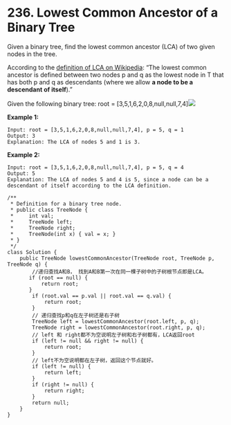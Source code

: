 # 236. Lowest Common Ancestor of a Binary Tree

Given a binary tree, find the lowest common ancestor \(LCA\) of two given nodes in the tree.

According to the [definition of LCA on Wikipedia](https://en.wikipedia.org/wiki/Lowest_common_ancestor): “The lowest common ancestor is defined between two nodes p and q as the lowest node in T that has both p and q as descendants \(where we allow **a node to be a descendant of itself**\).”

Given the following binary tree:  root = \[3,5,1,6,2,0,8,null,null,7,4\]![](https://assets.leetcode.com/uploads/2018/12/14/binarytree.png)

**Example 1:**

```text
Input: root = [3,5,1,6,2,0,8,null,null,7,4], p = 5, q = 1
Output: 3
Explanation: The LCA of nodes 5 and 1 is 3.
```

**Example 2:**

```text
Input: root = [3,5,1,6,2,0,8,null,null,7,4], p = 5, q = 4
Output: 5
Explanation: The LCA of nodes 5 and 4 is 5, since a node can be a descendant of itself according to the LCA definition.
```

```text
/**
 * Definition for a binary tree node.
 * public class TreeNode {
 *     int val;
 *     TreeNode left;
 *     TreeNode right;
 *     TreeNode(int x) { val = x; }
 * }
 */
class Solution {
    public TreeNode lowestCommonAncestor(TreeNode root, TreeNode p, TreeNode q) {
        //递归查找A和B， 找到A和B第一次在同一棵子树中的子树根节点即是LCA。
       if (root == null) {
           return root;
       }
        if (root.val == p.val || root.val == q.val) {
            return root;
        }
        // 递归查找p和q在左子树还是右子树
        TreeNode left = lowestCommonAncestor(root.left, p, q);
        TreeNode right = lowestCommonAncestor(root.right, p, q);
        // left 和 right都不为空说明左子树和右子树都有，LCA返回root
        if (left != null && right != null) {
            return root;
        }
        // left不为空说明都在左子树，返回这个节点就好。
        if (left != null) {
            return left;
        }
        if (right != null) {
            return right;
        }
        return null;
    }
}
```

